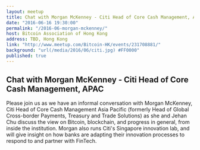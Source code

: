 ```yaml
---
layout: meetup
title: Chat with Morgan McKenney - Citi Head of Core Cash Management, APAC
date: "2016-06-16 19:30:00"
permalink: "/2016-06-morgan-mckenney/"
host: Bitcoin Association of Hong Kong
address: TBD, Hong Kong
link: "http://www.meetup.com/Bitcoin-HK/events/231708881/"
background: "url(/media/2016/06/citi.jpg) #FF0000"
published: true
---
```


## Chat with Morgan McKenney - Citi Head of Core Cash Management, APAC

Please join us as we have an informal conversation with Morgan McKenney, Citi Head of Core Cash Management Asia Pacific (formerly Head of Global Cross-border Payments, Treasury and Trade Solutions) as she and Jehan Chu discuss the view on Bitcoin, blockchain, and progress in general, from inside the institution. Morgan also runs Citi's Singapore innovation lab, and will give insight on how banks are adapting their innovation processes to respond to and partner with FinTech.
